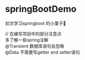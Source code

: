 # springBootDemo

初次学习springboot 的小栗子🌰

// 在编写项目中的部分注意点  
多了解一些spring注解  
@Transient 数据库语句会忽略  
@Data 不需要写getter and setter语句  
